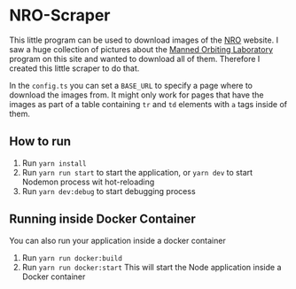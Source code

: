 # NRO-Scraper

This little program can be used to download images of the [NRO](https://www.nro.gov/) website. I saw a huge collection of pictures about the [Manned Orbiting Laboratory](https://en.wikipedia.org/wiki/Manned_Orbiting_Laboratory)
program on this site and wanted to download all of them. Therefore I created this little scraper to do that.

In the `config.ts` you can set a `BASE_URL` to specify a page where to download the images from. It might only work for pages that have the images as part of a table containing `tr` and `td` elements with `a` tags inside of them.

## How to run

1. Run `yarn install`
2. Run `yarn run start` to start the application, or `yarn dev` to start Nodemon process wit hot-reloading
3. Run `yarn dev:debug` to start debugging process

## Running inside Docker Container

You can also run your application inside a docker container

1. Run `yarn run docker:build`
2. Run `yarn run docker:start` This will start the Node application inside a Docker container

